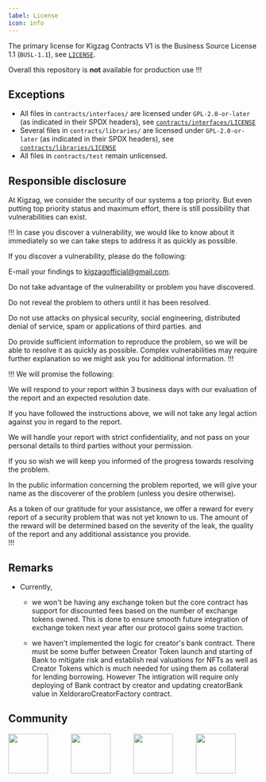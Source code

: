 ```yaml
---
label: License
icon: info
---
```


The primary license for Kigzag Contracts V1 is the Business Source License 1.1 (`BUSL-1.1`), see [`LICENSE`](https://github.com/Kigzag/KigzagContractsV1/blob/main/LICENSE). 
    
Overall this repository is **not** available for production use !!!


## Exceptions

- All files in `contracts/interfaces/` are licensed under `GPL-2.0-or-later` (as indicated in their SPDX headers), see [`contracts/interfaces/LICENSE`](https://github.com/Kigzag/KigzagContractsV1/blob/main/contracts/interfaces/LICENSE)
- Several files in `contracts/libraries/` are licensed under `GPL-2.0-or-later` (as indicated in their SPDX headers), see [`contracts/libraries/LICENSE`](https://github.com/Kigzag/KigzagContractsV1/blob/main/contracts/libraries/LICENSE)
- All files in `contracts/test` remain unlicensed.

## Responsible disclosure

At Kigzag, we consider the security of our systems a top priority. But even putting top priority status and maximum effort, there is still possibility that vulnerabilities can exist. 

!!! In case you discover a vulnerability, we would like to know about it immediately so we can take steps to address it as quickly as possible.  

If you discover a vulnerability, please do the following: 

E-mail your findings to kigzagofficial@gmail.com. 

Do not take advantage of the vulnerability or problem you have discovered. 

Do not reveal the problem to others until it has been resolved. 

Do not use attacks on physical security, social engineering, distributed denial of service, spam or applications of third parties. and 

Do provide sufficient information to reproduce the problem, so we will be able to resolve it as quickly as possible. Complex vulnerabilities may require further explanation so we might ask you for additional information. 
!!!

!!! We will promise the following: 

We will respond to your report within 3 business days with our evaluation of the report and an expected resolution date. 

If you have followed the instructions above, we will not take any legal action against you in regard to the report. 

We will handle your report with strict confidentiality, and not pass on your personal details to third parties without your permission. 

If you so wish we will keep you informed of the progress towards resolving the problem. 

In the public information concerning the problem reported, we will give your name as the discoverer of the problem (unless you desire otherwise).

As a token of our gratitude for your assistance, we offer a reward for every report of a security problem that was not yet known to us. The amount of the reward will be determined based on the severity of the leak, the quality of the report and any additional assistance you provide.  
!!! 
## Remarks

- Currently,
    - we won't be having any exchange token but the core contract has support for discounted fees based on the number of exchange tokens owned. This is done to ensure smooth future integration of exchange token next year after our protocol gains some traction.
  
    - we haven't implemented the logic for creator's bank contract. There must be some buffer between Creator Token launch and starting of Bank to mitigate risk and establish real valuations for NFTs as well as Creator Tokens which is much needed for using them as collateral for lending borrowing. However The intigration will require only deploying of Bank contract by creator and updating creatorBank value in XeldoraroCreatorFactory contract.



## Community

<a href="https://discord.gg/ExMb82zpnB" target="_blank"><img src="https://kigzag.com/images/discord.png" width="80" height="80"/></a>&emsp;&emsp;&emsp;
<a href="https://t.me/Kigzag" target="_blank"><img src="https://kigzag.com/images/telegram.png" width="80" height="80"/></a>&emsp;&emsp;&emsp;
<a href="https://twitter.com/Kigzag" target="_blank"><img src="https://kigzag.com/images/twitter.png" width="80" height="80"/></a>&emsp;&emsp;&emsp;
<a href="https://www.reddit.com/r/Kigzag/" target="_blank"><img src="https://kigzag.com/images/reddit.png" width="80" height="80"/></a>
